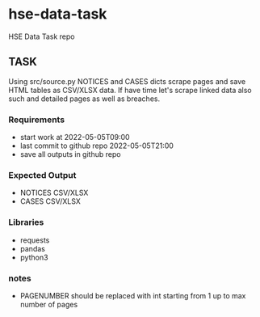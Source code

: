 # hse-data-task
HSE Data Task repo


## TASK
Using src/source.py NOTICES and CASES dicts scrape pages and save HTML tables as CSV/XLSX data.
If have time let's scrape linked data also such and detailed pages as well as breaches.


### Requirements
- start work at 2022-05-05T09:00
- last commit to github repo 2022-05-05T21:00
- save all outputs in github repo


### Expected Output
- NOTICES CSV/XLSX
- CASES CSV/XLSX


### Libraries

- requests
- pandas
- python3


### notes
- PAGENUMBER should be replaced with int starting from 1 up to max number of pages
